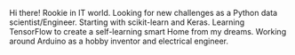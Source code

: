 Hi there! Rookie in IT world.
Looking for new challenges as a Python data scientist/Engineer.
Starting with scikit-learn and Keras. Learning TensorFlow to create a self-learning smart Home from my dreams.
Working around Arduino as a hobby inventor and electrical engineer.

<!---
Aleksanderro/Aleksanderro is a ✨ special ✨ repository because its `README.md` (this file) appears on your GitHub profile.
You can click the Preview link to take a look at your changes.
--->
